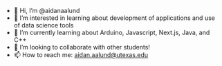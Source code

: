 - 👋 Hi, I’m @aidanaalund
- 👀 I’m interested in learning about development of applications and use of data science tools
- 🌱 I’m currently learning about Arduino, Javascript, Next.js, Java, and C++
- 💞️ I’m looking to collaborate with other students!
- 📫 How to reach me: aidan.aalund@utexas.edu
